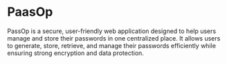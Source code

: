 # PaasOp
PassOp is a secure, user-friendly web application designed to help users manage and store their passwords in one centralized place. It allows users to generate, store, retrieve, and manage their passwords efficiently while ensuring strong encryption and data protection.

